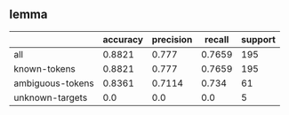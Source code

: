 
## lemma

|                  | accuracy | precision | recall | support |
|------------------|----------|-----------|--------|---------|
| all              | 0.8821   | 0.777     | 0.7659 | 195     |
| known-tokens     | 0.8821   | 0.777     | 0.7659 | 195     |
| ambiguous-tokens | 0.8361   | 0.7114    | 0.734  | 61      |
| unknown-targets  | 0.0      | 0.0       | 0.0    | 5       |


